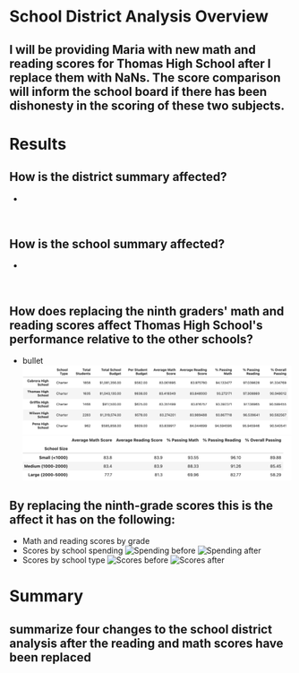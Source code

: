 # School District Analysis Overview
## I will be providing Maria with new math and reading scores for Thomas High School after I replace them with NaNs. The score comparison will inform the school board if there has been dishonesty in the scoring of these two subjects.  

# Results
## How is the district summary affected?
- 
![]()
## How is the school summary affected?
-
![]()
## How does replacing the ninth graders' math and reading scores affect Thomas High School's performance relative to the other schools?
- bullet
![top 5 before](https://github.com/ramon0101alonso/School-District-Analysis/blob/main/Top%205%20School%20Before.png)
![top 5 after](https://github.com/ramon0101alonso/School-District-Analysis/blob/main/School%20Size%20After.png)
## By replacing the ninth-grade scores this is the affect it has on the following:

- Math and reading scores by grade
![]()
- Scores by school spending
![Spending before]()
![Spending after]()
- Scores by school type
![Scores before]()
![Scores after]()
# Summary
## summarize four changes to the school district analysis after the reading and math scores have been replaced
